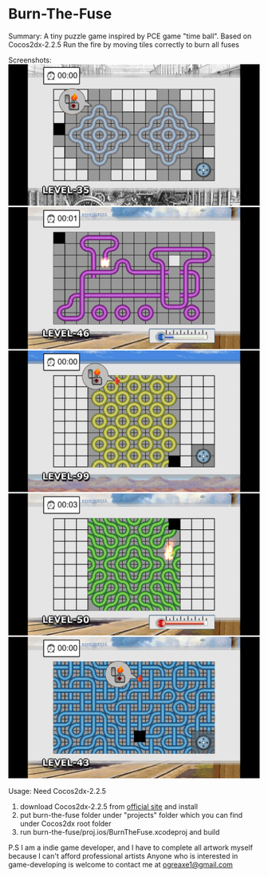 # Burn-The-Fuse
Summary:
A tiny puzzle game inspired by PCE game "time ball".
Based on Cocos2dx-2.2.5
Run the fire by moving tiles correctly to burn all fuses

Screenshots:
![image](https://github.com/OGREAXE/Burn-The-Fuse/blob/master/Art/screenshot_for_ITC/1136_640/IMG_0882.PNG)
![image](https://github.com/OGREAXE/Burn-The-Fuse/blob/master/Art/screenshot_for_ITC/1136_640/IMG_0883.PNG)
![image](https://github.com/OGREAXE/Burn-The-Fuse/blob/master/Art/screenshot_for_ITC/1136_640/IMG_0885.PNG)
![image](https://github.com/OGREAXE/Burn-The-Fuse/blob/master/Art/screenshot_for_ITC/1136_640/IMG_0886.PNG)
![image](https://github.com/OGREAXE/Burn-The-Fuse/blob/master/Art/screenshot_for_ITC/1136_640/IMG_0887.PNG)

Usage:
Need Cocos2dx-2.2.5
1. download Cocos2dx-2.2.5 from [official site](http://www.cocos2d-x.org/filedown/CocosForMac-v2.2.5.dmg) and install
2. put burn-the-fuse folder under "projects" folder which you can find under Cocos2dx root folder
3. run burn-the-fuse/proj.ios/BurnTheFuse.xcodeproj and build

P.S
I am a indie game developer, and I have to complete all artwork myself because I can't afford professional artists
Anyone who is interested in game-developing is welcome to contact me at ogreaxe1@gmail.com

